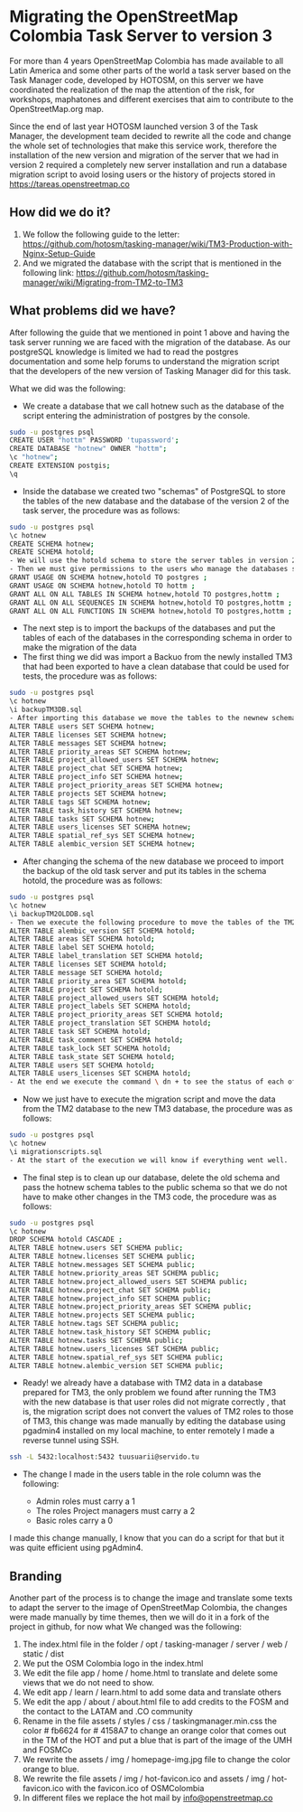 # Migrating the OpenStreetMap Colombia Task Server to version 3

For more than 4 years OpenStreetMap Colombia has made available to all Latin America and some other parts of the world a task server based on the Task Manager code, developed by HOTOSM, on this server we have coordinated the realization of the map the attention of the risk, for workshops, maphatones and different exercises that aim to contribute to the OpenStreetMap.org map.

Since the end of last year HOTOSM launched version 3 of the Task Manager, the development team decided to rewrite all the code and change the whole set of technologies that make this service work, therefore the installation of the new version and migration of the server that we had in version 2 required a completely new server installation and run a database migration script to avoid losing users or the history of projects stored in https://tareas.openstreetmap.co

## How did we do it?

1. We follow the following guide to the letter: https://github.com/hotosm/tasking-manager/wiki/TM3-Production-with-Nginx-Setup-Guide
1. And we migrated the database with the script that is mentioned in the following link: https://github.com/hotosm/tasking-manager/wiki/Migrating-from-TM2-to-TM3

## What problems did we have?

After following the guide that we mentioned in point 1 above and having the task server running we are faced with the migration of the database.
As our postgreSQL knowledge is limited we had to read the postgres documentation and some help forums to understand the migration script that the developers of the new version of Tasking Manager did for this task.

What we did was the following:

- We create a database that we call hotnew such as the database of the script entering the administration of postgres by the console.


~~~bash
sudo -u postgres psql
CREATE USER "hottm" PASSWORD 'tupassword';
CREATE DATABASE "hotnew" OWNER "hottm";
\c "hotnew";
CREATE EXTENSION postgis;
\q
~~~

- Inside the database we created two "schemas" of PostgreSQL to store the tables of the new database and the database of the version 2 of the task server, the procedure was as follows:

~~~bash
sudo -u postgres psql
\c hotnew
CREATE SCHEMA hotnew;
CREATE SCHEMA hotold;
- We will use the hotold schema to store the server tables in version 2
- Then we must give permissions to the users who manage the databases so that they can administer the schemas:
GRANT USAGE ON SCHEMA hotnew,hotold TO postgres ;
GRANT USAGE ON SCHEMA hotnew,hotold TO hottm ;
GRANT ALL ON ALL TABLES IN SCHEMA hotnew,hotold TO postgres,hottm ;
GRANT ALL ON ALL SEQUENCES IN SCHEMA hotnew,hotold TO postgres,hottm ;
GRANT ALL ON ALL FUNCTIONS IN SCHEMA hotnew,hotold TO postgres,hottm ;

~~~

- The next step is to import the backups of the databases and put the tables of each of the databases in the corresponding schema in order to make the migration of the data
- The first thing we did was import a Backuo from the newly installed TM3 that had been exported to have a clean database that could be used for tests, the procedure was as follows:

~~~bash
sudo -u postgres psql
\c hotnew
\i backupTM3DB.sql
- After importing this database we move the tables to the newnew schema like this:
ALTER TABLE users SET SCHEMA hotnew;
ALTER TABLE licenses SET SCHEMA hotnew;
ALTER TABLE messages SET SCHEMA hotnew;
ALTER TABLE priority_areas SET SCHEMA hotnew;
ALTER TABLE project_allowed_users SET SCHEMA hotnew;
ALTER TABLE project_chat SET SCHEMA hotnew;
ALTER TABLE project_info SET SCHEMA hotnew;
ALTER TABLE project_priority_areas SET SCHEMA hotnew;
ALTER TABLE projects SET SCHEMA hotnew;
ALTER TABLE tags SET SCHEMA hotnew;
ALTER TABLE task_history SET SCHEMA hotnew;
ALTER TABLE tasks SET SCHEMA hotnew;
ALTER TABLE users_licenses SET SCHEMA hotnew;
ALTER TABLE spatial_ref_sys SET SCHEMA hotnew;
ALTER TABLE alembic_version SET SCHEMA hotnew;
~~~

- After changing the schema of the new database we proceed to import the backup of the old task server and put its tables in the schema hotold, the procedure was as follows:

~~~bash
sudo -u postgres psql
\c hotnew
\i backupTM2OLDDB.sql
- Then we execute the following procedure to move the tables of the TM2 to the schema hotold
ALTER TABLE alembic_version SET SCHEMA hotold;
ALTER TABLE areas SET SCHEMA hotold;          
ALTER TABLE label SET SCHEMA hotold;
ALTER TABLE label_translation SET SCHEMA hotold;
ALTER TABLE licenses SET SCHEMA hotold;
ALTER TABLE message SET SCHEMA hotold;       
ALTER TABLE priority_area SET SCHEMA hotold;
ALTER TABLE project SET SCHEMA hotold;  
ALTER TABLE project_allowed_users SET SCHEMA hotold;
ALTER TABLE project_labels SET SCHEMA hotold;
ALTER TABLE project_priority_areas SET SCHEMA hotold;
ALTER TABLE project_translation SET SCHEMA hotold;
ALTER TABLE task SET SCHEMA hotold;
ALTER TABLE task_comment SET SCHEMA hotold;
ALTER TABLE task_lock SET SCHEMA hotold;   
ALTER TABLE task_state SET SCHEMA hotold;
ALTER TABLE users SET SCHEMA hotold;     
ALTER TABLE users_licenses SET SCHEMA hotold;
- At the end we execute the command \ dn + to see the status of each of the schemas
~~~

- Now we just have to execute the migration script and move the data from the TM2 database to the new TM3 database, the procedure was as follows:

~~~bash
sudo -u postgres psql
\c hotnew
\i migrationscripts.sql
- At the start of the execution we will know if everything went well.

~~~

- The final step is to clean up our database, delete the old schema and pass the hotnew schema tables to the public schema so that we do not have to make other changes in the TM3 code, the procedure was as follows:

~~~bash
sudo -u postgres psql
\c hotnew
DROP SCHEMA hotold CASCADE ;
ALTER TABLE hotnew.users SET SCHEMA public;
ALTER TABLE hotnew.licenses SET SCHEMA public;
ALTER TABLE hotnew.messages SET SCHEMA public;
ALTER TABLE hotnew.priority_areas SET SCHEMA public;
ALTER TABLE hotnew.project_allowed_users SET SCHEMA public;
ALTER TABLE hotnew.project_chat SET SCHEMA public;
ALTER TABLE hotnew.project_info SET SCHEMA public;
ALTER TABLE hotnew.project_priority_areas SET SCHEMA public;
ALTER TABLE hotnew.projects SET SCHEMA public;
ALTER TABLE hotnew.tags SET SCHEMA public;
ALTER TABLE hotnew.task_history SET SCHEMA public;
ALTER TABLE hotnew.tasks SET SCHEMA public;
ALTER TABLE hotnew.users_licenses SET SCHEMA public;
ALTER TABLE hotnew.spatial_ref_sys SET SCHEMA public;
ALTER TABLE hotnew.alembic_version SET SCHEMA public;

~~~

- Ready! we already have a database with TM2 data in a database prepared for TM3, the only problem we found after running the TM3 with the new database is that user roles did not migrate correctly , that is, the migration script does not convert the values of TM2 roles to those of TM3, this change was made manually by editing the database using pgadmin4 installed on my local machine, to enter remotely I made a reverse tunnel using SSH.

~~~bash
ssh -L 5432:localhost:5432 tuusuarii@servido.tu

~~~

- The change I made in the users table in the role column was the following:

	- Admin roles must carry a 1
	- The roles Project managers must carry a 2
	- Basic roles carry a 0

I made this change manually, I know that you can do a script for that but it was quite efficient using pgAdmin4.

## Branding

Another part of the process is to change the image and translate some texts to adapt the server to the image of OpenStreetMap Colombia, the changes were made manually by time themes, then we will do it in a fork of the project in github, for now what We changed was the following:

1. The index.html file in the folder / opt / tasking-manager / server / web / static / dist
1. We put the OSM Colombia logo in the index.html
1. We edit the file app / home / home.html to translate and delete some views that we do not need to show.
1. We edit app / learn / learn.html to add some data and translate others
1. We edit the app / about / about.html file to add credits to the FOSM and the contact to the LATAM and .CO community
1. Rename in the file assets / styles / css / taskingmanager.min.css the color # fb6624 for # 4158A7 to change an orange color that comes out in the TM of the HOT and put a blue that is part of the image of the UMH and FOSMCo
1. We rewrite the assets / img / homepage-img.jpg file to change the color orange to blue.
1. We rewrite the file assets / img / hot-favicon.ico and assets / img / hot-favicon.ico with the favicon.ico of OSMColombia
1. In different files we replace the hot mail by info@openstreetmap.co
